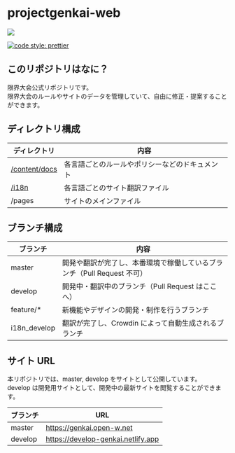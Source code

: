 # projectgenkai-web

![](https://github.com/Chipsnet/projectgenkai-web/blob/develop/.github/readme-image.png?raw=true)

[![code style: prettier](https://img.shields.io/badge/code_style-prettier-ff69b4.svg?style=flat-square)](https://github.com/prettier/prettier)

## このリポジトリはなに？

限界大会公式リポジトリです。  
限界大会のルールやサイトのデータを管理していて、自由に修正・提案することができます。

## ディレクトリ構成

| ディレクトリ                    | 内容                                           |
| ------------------------------- | ---------------------------------------------- |
| [/content/docs](./content/docs) | 各言語ごとのルールやポリシーなどのドキュメント |
| [/i18n](./i18n)                 | 各言語ごとのサイト翻訳ファイル                 |
| /pages                          | サイトのメインファイル                         |

## ブランチ構成

| ブランチ     | 内容                                                                    |
| ------------ | ----------------------------------------------------------------------- |
| master       | 開発や翻訳が完了し、本番環境で稼働しているブランチ（Pull Request 不可） |
| develop      | 開発中・翻訳中のブランチ（Pull Request はここへ）                       |
| feature/\*   | 新機能やデザインの開発・制作を行うブランチ                              |
| i18n_develop | 翻訳が完了し、Crowdin によって自動生成されるブランチ                    |

## サイト URL

本リポジトリでは、master, develop をサイトとして公開しています。  
develop は開発用サイトとして、開発中の最新サイトを閲覧することができます。

| ブランチ | URL                                |
| -------- | ---------------------------------- |
| master   | https://genkai.open-w.net          |
| develop  | https://develop-genkai.netlify.app |
